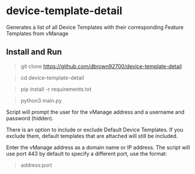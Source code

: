 # device-template-detail
Generates a list of all Device Templates with their corresponding Feature Templates from vManage

## Install and Run

> git clone https://github.com/dbrown92700/device-template-detail

> cd device-template-detail

> pip install -r requirements.txt

> python3 main.py

Script will prompt the user for the vManage address and a username and password (hidden).

There is an option to include or exclude Default Device Templates.  If you exclude them, default templates that are attached will still be included.

Enter the vManage address as a domain name or IP address.  The script will use port 443 by default to specify a different port, use the format:
> address:port
